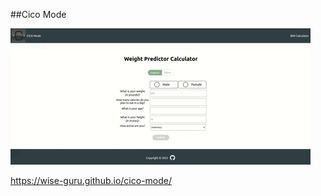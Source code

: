 ##Cico Mode

![Cico Mode Gif](https://github.com/wise-guru/portfolio/blob/main/src/assets/projects/cico.gif)

https://wise-guru.github.io/cico-mode/
